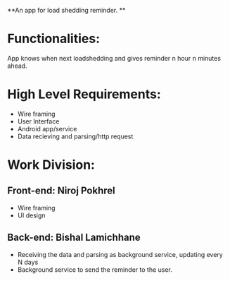 **An app for load shedding reminder. 
**
 
# Functionalities:
  App knows when next loadshedding and gives reminder n hour n minutes ahead.


# High Level Requirements:
 
*  Wire framing 
*  User Interface
*  Android app/service
*  Data recieving and parsing/http request


# Work Division:

## Front-end: Niroj Pokhrel

* Wire framing
* UI design


## Back-end: Bishal Lamichhane

* Receiving the data and parsing as background service, updating every N days
* Background service to send the reminder to the user.
